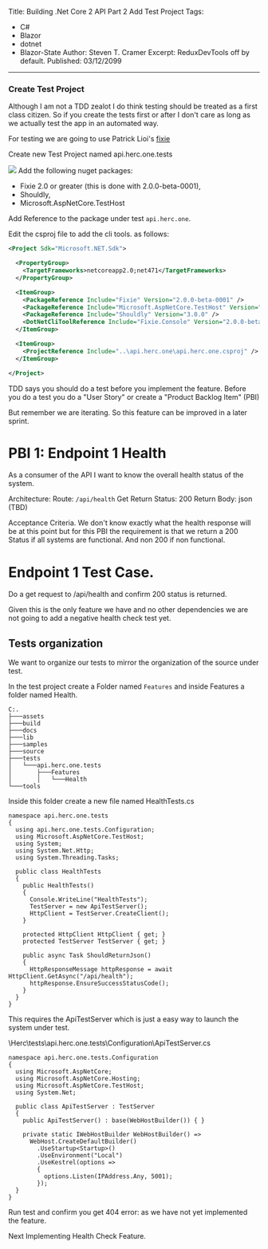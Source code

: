 ﻿Title: Building .Net Core 2 API Part 2 Add Test Project
Tags: 
  - C# 
  - Blazor 
  - dotnet 
  - Blazor-State
Author: Steven T. Cramer
Excerpt: ReduxDevTools off by default. 
Published: 03/12/2099
---

### Create Test Project

Although I am not a TDD zealot I do think testing should be treated as a first class citizen. So if you create the tests first or after I don't care as long as we actually test the app in an automated way.

For testing we are going to use Patrick Lioi's [fixie](https://github.com/fixie/fixie)

Create new Test Project named api.herc.one.tests

![](/content/images/2018/04/2018-04-01_2159.png)
Add the following nuget packages:
* Fixie 2.0 or greater (this is done with 2.0.0-beta-0001),
* Shouldly,
* Microsoft.AspNetCore.TestHost

Add Reference to the package under test `api.herc.one`.

Edit the csproj file to add the cli tools. as follows:

```xml
<Project Sdk="Microsoft.NET.Sdk">

  <PropertyGroup>
    <TargetFrameworks>netcoreapp2.0;net471</TargetFrameworks>
  </PropertyGroup>

  <ItemGroup>
    <PackageReference Include="Fixie" Version="2.0.0-beta-0001" />
    <PackageReference Include="Microsoft.AspNetCore.TestHost" Version="2.0.2" />
    <PackageReference Include="Shouldly" Version="3.0.0" />
    <DotNetCliToolReference Include="Fixie.Console" Version="2.0.0-beta-0001" />
  </ItemGroup>

  <ItemGroup>
    <ProjectReference Include="..\api.herc.one\api.herc.one.csproj" />
  </ItemGroup>

</Project>
```

TDD says you should do a test before you implement the feature.  Before you do a test you do a "User Story" or create a "Product Backlog Item" (PBI)

But remember we are iterating.  So this feature can be improved in a later sprint.

# PBI 1: Endpoint 1 Health
As a consumer of the API I want to know the overall health status of the system.

Architecture:
Route: `/api/health` Get
Return Status: 200
Return Body: json (TBD)

Acceptance Criteria.
We don't know exactly what the health response will be at this point but for this PBI the requirement is that we return a 200 Status if all systems are functional. And non 200 if non functional.

# Endpoint 1 Test Case.
Do a get request to  /api/health and confirm 200 status is returned.

Given this is the only feature we have and no other dependencies we are not going to add a negative health check test yet.

## Tests organization
We want to organize our tests to mirror the organization of the source under test.

In the test project create a Folder named `Features` and inside Features a folder named Health.  

```
C:.
├───assets
├───build
├───docs
├───lib
├───samples
├───source
├───tests
│   └───api.herc.one.tests
│       ├───Features
│       │   └───Health
└───tools
```

Inside this folder create a new file named HealthTests.cs

```
namespace api.herc.one.tests
{
  using api.herc.one.tests.Configuration;
  using Microsoft.AspNetCore.TestHost;
  using System;
  using System.Net.Http;
  using System.Threading.Tasks;

  public class HealthTests
  {
    public HealthTests()
    {
      Console.WriteLine("HealthTests");
      TestServer = new ApiTestServer();
      HttpClient = TestServer.CreateClient();
    }

    protected HttpClient HttpClient { get; }
    protected TestServer TestServer { get; }

    public async Task ShouldReturnJson()
    {
      HttpResponseMessage httpResponse = await HttpClient.GetAsync("/api/health");
      httpResponse.EnsureSuccessStatusCode();
    }
  }
}
```

This requires the ApiTestServer which is just a easy way to launch the system under test.

\Herc\tests\api.herc.one.tests\Configuration\ApiTestServer.cs
```
namespace api.herc.one.tests.Configuration
{
  using Microsoft.AspNetCore;
  using Microsoft.AspNetCore.Hosting;
  using Microsoft.AspNetCore.TestHost;
  using System.Net;

  public class ApiTestServer : TestServer
  {
    public ApiTestServer() : base(WebHostBuilder()) { }

    private static IWebHostBuilder WebHostBuilder() =>
      WebHost.CreateDefaultBuilder()
        .UseStartup<Startup>()
        .UseEnvironment("Local")
        .UseKestrel(options =>
        {
          options.Listen(IPAddress.Any, 5001);
        });
  }
}
```
Run test and confirm you get 404 error: as we have not yet implemented the feature.

Next Implementing Health Check Feature.


